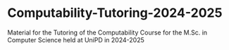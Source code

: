 # Computability-Tutoring-2024-2025
 Material for the Tutoring of the Computability Course for the M.Sc. in Computer Science held at UniPD in 2024-2025
